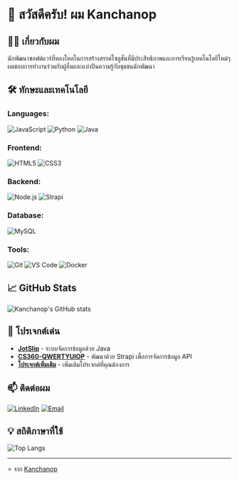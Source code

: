 # 👋 สวัสดีครับ! ผม Kanchanop

## 👨‍💻 เกี่ยวกับผม
นักพัฒนาซอฟต์แวร์ที่หลงใหลในการสร้างสรรค์โซลูชั่นที่มีประสิทธิภาพและการเรียนรู้เทคโนโลยีใหม่ๆ  
ผมชอบการทำงานร่วมกับผู้อื่นและแบ่งปันความรู้กับชุมชนนักพัฒนา

## 🛠 ทักษะและเทคโนโลยี
### Languages:
![JavaScript](https://img.shields.io/badge/-JavaScript-F7DF1E?style=flat-square&logo=javascript&logoColor=black)
![Python](https://img.shields.io/badge/-Python-3776AB?style=flat-square&logo=Python&logoColor=white)
![Java](https://img.shields.io/badge/-Java-007396?style=flat-square&logo=java&logoColor=white)

### Frontend:
![HTML5](https://img.shields.io/badge/-HTML5-E34F26?style=flat-square&logo=html5&logoColor=white)
![CSS3](https://img.shields.io/badge/-CSS3-1572B6?style=flat-square&logo=css3&logoColor=white)

### Backend:
![Node.js](https://img.shields.io/badge/-Node.js-339933?style=flat-square&logo=node.js&logoColor=white)
![Strapi](https://img.shields.io/badge/-Strapi-2F2E8B?style=flat-square&logo=strapi&logoColor=white)

### Database:
![MySQL](https://img.shields.io/badge/-MySQL-4479A1?style=flat-square&logo=mysql&logoColor=white)

### Tools:
![Git](https://img.shields.io/badge/-Git-F05032?style=flat-square&logo=git&logoColor=white)
![VS Code](https://img.shields.io/badge/-VS%20Code-007ACC?style=flat-square&logo=visual-studio-code&logoColor=white)
![Docker](https://img.shields.io/badge/-Docker-2496ED?style=flat-square&logo=docker&logoColor=white)

## 📈 GitHub Stats
![Kanchanop's GitHub stats](https://github-readme-stats.vercel.app/api?username=Kanchanop6509650229&show_icons=true&theme=radical)

## 🌟 โปรเจกต์เด่น
- **[JotSlip](https://github.com/Kanchanop6509650229/JotSlip)** - ระบบจัดการข้อมูลด้วย Java  
- **[CS360-QWERTYUIOP](https://github.com/Kanchanop6509650229/CS360-QWERTYUIOP)** - พัฒนาด้วย Strapi เพื่อการจัดการข้อมูล API  
- **[โปรเจกต์เพิ่มเติม](#)** - เพิ่มเติมโปรเจกต์ที่คุณต้องการ

## 📫 ติดต่อผม
[![LinkedIn](https://img.shields.io/badge/-LinkedIn-0077B5?style=flat-square&logo=linkedin&logoColor=white)]([#](https://www.linkedin.com/in/kanchanop-buarod-a181142a0/))
[![Email](https://img.shields.io/badge/-Email-D14836?style=flat-square&logo=gmail&logoColor=white)](mailto:pahnkcn@gmail.com)

## 💡 สถิติภาษาที่ใช้
![Top Langs](https://github-readme-stats.vercel.app/api/top-langs/?username=Kanchanop6509650229&layout=compact&theme=radical)

---
⭐️ จาก [Kanchanop](https://github.com/Kanchanop6509650229)
